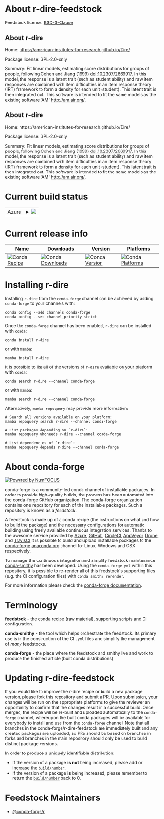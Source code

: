 About r-dire-feedstock
======================

Feedstock license: [BSD-3-Clause](https://github.com/conda-forge/r-dire-feedstock/blob/main/LICENSE.txt)


About r-dire
------------

Home: https://american-institutes-for-research.github.io/Dire/

Package license: GPL-2.0-only

Summary: Fit linear models, estimating score distributions for groups of people, following Cohen and Jiang (1999) <doi:10.2307/2669917>. In this model, the response is a latent trait (such as student ability) and raw item responses are combined with item difficulties in an item response theory (IRT) framework to form a density for each unit (student). This latent trait is then integrated out. This software is intended to fit the same models as the existing software 'AM' <http://am.air.org/>.

About r-dire
------------

Home: https://american-institutes-for-research.github.io/Dire/

Package license: GPL-2.0-only

Summary: Fit linear models, estimating score distributions for groups of people, following Cohen and Jiang (1999) <doi:10.2307/2669917>. In this model, the response is a latent trait (such as student ability) and raw item responses are combined with item difficulties in an item response theory (IRT) framework to form a density for each unit (student). This latent trait is then integrated out. This software is intended to fit the same models as the existing software 'AM' <http://am.air.org/>.

Current build status
====================


<table>
    
  <tr>
    <td>Azure</td>
    <td>
      <details>
        <summary>
          <a href="https://dev.azure.com/conda-forge/feedstock-builds/_build/latest?definitionId=13454&branchName=main">
            <img src="https://dev.azure.com/conda-forge/feedstock-builds/_apis/build/status/r-dire-feedstock?branchName=main">
          </a>
        </summary>
        <table>
          <thead><tr><th>Variant</th><th>Status</th></tr></thead>
          <tbody><tr>
              <td>linux_64_r_base4.4</td>
              <td>
                <a href="https://dev.azure.com/conda-forge/feedstock-builds/_build/latest?definitionId=13454&branchName=main">
                  <img src="https://dev.azure.com/conda-forge/feedstock-builds/_apis/build/status/r-dire-feedstock?branchName=main&jobName=linux&configuration=linux%20linux_64_r_base4.4" alt="variant">
                </a>
              </td>
            </tr><tr>
              <td>linux_64_r_base4.5</td>
              <td>
                <a href="https://dev.azure.com/conda-forge/feedstock-builds/_build/latest?definitionId=13454&branchName=main">
                  <img src="https://dev.azure.com/conda-forge/feedstock-builds/_apis/build/status/r-dire-feedstock?branchName=main&jobName=linux&configuration=linux%20linux_64_r_base4.5" alt="variant">
                </a>
              </td>
            </tr><tr>
              <td>osx_64_r_base4.4</td>
              <td>
                <a href="https://dev.azure.com/conda-forge/feedstock-builds/_build/latest?definitionId=13454&branchName=main">
                  <img src="https://dev.azure.com/conda-forge/feedstock-builds/_apis/build/status/r-dire-feedstock?branchName=main&jobName=osx&configuration=osx%20osx_64_r_base4.4" alt="variant">
                </a>
              </td>
            </tr><tr>
              <td>osx_64_r_base4.5</td>
              <td>
                <a href="https://dev.azure.com/conda-forge/feedstock-builds/_build/latest?definitionId=13454&branchName=main">
                  <img src="https://dev.azure.com/conda-forge/feedstock-builds/_apis/build/status/r-dire-feedstock?branchName=main&jobName=osx&configuration=osx%20osx_64_r_base4.5" alt="variant">
                </a>
              </td>
            </tr><tr>
              <td>win_64_r_base4.4</td>
              <td>
                <a href="https://dev.azure.com/conda-forge/feedstock-builds/_build/latest?definitionId=13454&branchName=main">
                  <img src="https://dev.azure.com/conda-forge/feedstock-builds/_apis/build/status/r-dire-feedstock?branchName=main&jobName=win&configuration=win%20win_64_r_base4.4" alt="variant">
                </a>
              </td>
            </tr><tr>
              <td>win_64_r_base4.5</td>
              <td>
                <a href="https://dev.azure.com/conda-forge/feedstock-builds/_build/latest?definitionId=13454&branchName=main">
                  <img src="https://dev.azure.com/conda-forge/feedstock-builds/_apis/build/status/r-dire-feedstock?branchName=main&jobName=win&configuration=win%20win_64_r_base4.5" alt="variant">
                </a>
              </td>
            </tr>
          </tbody>
        </table>
      </details>
    </td>
  </tr>
</table>

Current release info
====================

| Name | Downloads | Version | Platforms |
| --- | --- | --- | --- |
| [![Conda Recipe](https://img.shields.io/badge/recipe-r--dire-green.svg)](https://anaconda.org/conda-forge/r-dire) | [![Conda Downloads](https://img.shields.io/conda/dn/conda-forge/r-dire.svg)](https://anaconda.org/conda-forge/r-dire) | [![Conda Version](https://img.shields.io/conda/vn/conda-forge/r-dire.svg)](https://anaconda.org/conda-forge/r-dire) | [![Conda Platforms](https://img.shields.io/conda/pn/conda-forge/r-dire.svg)](https://anaconda.org/conda-forge/r-dire) |

Installing r-dire
=================

Installing `r-dire` from the `conda-forge` channel can be achieved by adding `conda-forge` to your channels with:

```
conda config --add channels conda-forge
conda config --set channel_priority strict
```

Once the `conda-forge` channel has been enabled, `r-dire` can be installed with `conda`:

```
conda install r-dire
```

or with `mamba`:

```
mamba install r-dire
```

It is possible to list all of the versions of `r-dire` available on your platform with `conda`:

```
conda search r-dire --channel conda-forge
```

or with `mamba`:

```
mamba search r-dire --channel conda-forge
```

Alternatively, `mamba repoquery` may provide more information:

```
# Search all versions available on your platform:
mamba repoquery search r-dire --channel conda-forge

# List packages depending on `r-dire`:
mamba repoquery whoneeds r-dire --channel conda-forge

# List dependencies of `r-dire`:
mamba repoquery depends r-dire --channel conda-forge
```


About conda-forge
=================

[![Powered by
NumFOCUS](https://img.shields.io/badge/powered%20by-NumFOCUS-orange.svg?style=flat&colorA=E1523D&colorB=007D8A)](https://numfocus.org)

conda-forge is a community-led conda channel of installable packages.
In order to provide high-quality builds, the process has been automated into the
conda-forge GitHub organization. The conda-forge organization contains one repository
for each of the installable packages. Such a repository is known as a *feedstock*.

A feedstock is made up of a conda recipe (the instructions on what and how to build
the package) and the necessary configurations for automatic building using freely
available continuous integration services. Thanks to the awesome service provided by
[Azure](https://azure.microsoft.com/en-us/services/devops/), [GitHub](https://github.com/),
[CircleCI](https://circleci.com/), [AppVeyor](https://www.appveyor.com/),
[Drone](https://cloud.drone.io/welcome), and [TravisCI](https://travis-ci.com/)
it is possible to build and upload installable packages to the
[conda-forge](https://anaconda.org/conda-forge) [anaconda.org](https://anaconda.org/)
channel for Linux, Windows and OSX respectively.

To manage the continuous integration and simplify feedstock maintenance
[conda-smithy](https://github.com/conda-forge/conda-smithy) has been developed.
Using the ``conda-forge.yml`` within this repository, it is possible to re-render all of
this feedstock's supporting files (e.g. the CI configuration files) with ``conda smithy rerender``.

For more information please check the [conda-forge documentation](https://conda-forge.org/docs/).

Terminology
===========

**feedstock** - the conda recipe (raw material), supporting scripts and CI configuration.

**conda-smithy** - the tool which helps orchestrate the feedstock.
                   Its primary use is in the construction of the CI ``.yml`` files
                   and simplify the management of *many* feedstocks.

**conda-forge** - the place where the feedstock and smithy live and work to
                  produce the finished article (built conda distributions)


Updating r-dire-feedstock
=========================

If you would like to improve the r-dire recipe or build a new
package version, please fork this repository and submit a PR. Upon submission,
your changes will be run on the appropriate platforms to give the reviewer an
opportunity to confirm that the changes result in a successful build. Once
merged, the recipe will be re-built and uploaded automatically to the
`conda-forge` channel, whereupon the built conda packages will be available for
everybody to install and use from the `conda-forge` channel.
Note that all branches in the conda-forge/r-dire-feedstock are
immediately built and any created packages are uploaded, so PRs should be based
on branches in forks and branches in the main repository should only be used to
build distinct package versions.

In order to produce a uniquely identifiable distribution:
 * If the version of a package **is not** being increased, please add or increase
   the [``build/number``](https://docs.conda.io/projects/conda-build/en/latest/resources/define-metadata.html#build-number-and-string).
 * If the version of a package **is** being increased, please remember to return
   the [``build/number``](https://docs.conda.io/projects/conda-build/en/latest/resources/define-metadata.html#build-number-and-string)
   back to 0.

Feedstock Maintainers
=====================

* [@conda-forge/r](https://github.com/orgs/conda-forge/teams/r/)

